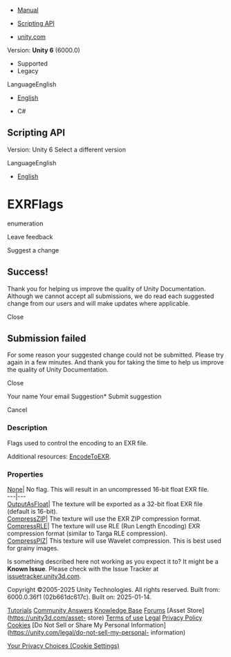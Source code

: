 [ ]()

  * [Manual](../Manual/index.html)
  * [Scripting API](../ScriptReference/index.html)

  * [unity.com](https://unity.com/)

Version: **Unity 6** (6000.0)

  * Supported
  * Legacy

LanguageEnglish

  * [English]()

  * C#

[ ](https://docs.unity3d.com)

## Scripting API

Version: Unity 6 Select a different version

LanguageEnglish

  * [English]()

# EXRFlags

enumeration

Leave feedback

Suggest a change

## Success!

Thank you for helping us improve the quality of Unity Documentation. Although
we cannot accept all submissions, we do read each suggested change from our
users and will make updates where applicable.

Close

## Submission failed

For some reason your suggested change could not be submitted. Please <a>try
again</a> in a few minutes. And thank you for taking the time to help us
improve the quality of Unity Documentation.

Close

Your name Your email Suggestion* Submit suggestion

Cancel

[ ]()

### Description

Flags used to control the encoding to an EXR file.

Additional resources: [EncodeToEXR](ImageConversion.EncodeToEXR.html).

### Properties

[None](Texture2D.EXRFlags.None.html)| No flag. This will result in an
uncompressed 16-bit float EXR file.  
---|---  
[OutputAsFloat](Texture2D.EXRFlags.OutputAsFloat.html)| The texture will be
exported as a 32-bit float EXR file (default is 16-bit).  
[CompressZIP](Texture2D.EXRFlags.CompressZIP.html)| The texture will use the
EXR ZIP compression format.  
[CompressRLE](Texture2D.EXRFlags.CompressRLE.html)| The texture will use RLE
(Run Length Encoding) EXR compression format (similar to Targa RLE
compression).  
[CompressPIZ](Texture2D.EXRFlags.CompressPIZ.html)| This texture will use
Wavelet compression. This is best used for grainy images.  
  
Is something described here not working as you expect it to? It might be a
**Known Issue**. Please check with the Issue Tracker at
[issuetracker.unity3d.com](https://issuetracker.unity3d.com).

Copyright ©2005-2025 Unity Technologies. All rights reserved. Built from:
6000.0.36f1 (02b661dc617c). Built on: 2025-01-14.

[Tutorials](https://unity3d.com/learn) [Community
Answers](https://answers.unity3d.com) [Knowledge
Base](https://support.unity3d.com/hc/en-us)
[Forums](https://forum.unity3d.com) [Asset Store](https://unity3d.com/asset-
store) [Terms of use](https://docs.unity3d.com/Manual/TermsOfUse.html)
[Legal](https://unity.com/legal) [Privacy
Policy](https://unity.com/legal/privacy-policy)
[Cookies](https://unity.com/legal/cookie-policy) [Do Not Sell or Share My
Personal Information](https://unity.com/legal/do-not-sell-my-personal-
information)

[Your Privacy Choices (Cookie Settings)](javascript:void\(0\);)

